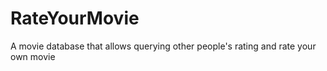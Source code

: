 # RateYourMovie
A movie database that allows querying other people's rating and rate your own movie
